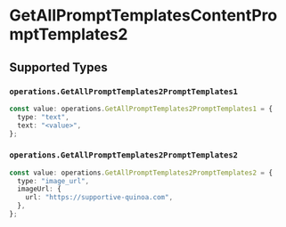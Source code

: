 # GetAllPromptTemplatesContentPromptTemplates2


## Supported Types

### `operations.GetAllPromptTemplates2PromptTemplates1`

```typescript
const value: operations.GetAllPromptTemplates2PromptTemplates1 = {
  type: "text",
  text: "<value>",
};
```

### `operations.GetAllPromptTemplates2PromptTemplates2`

```typescript
const value: operations.GetAllPromptTemplates2PromptTemplates2 = {
  type: "image_url",
  imageUrl: {
    url: "https://supportive-quinoa.com",
  },
};
```

